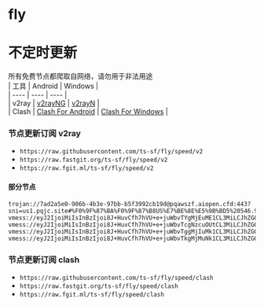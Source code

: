 # fly
# 不定时更新
所有免费节点都爬取自网络，请勿用于非法用途  
|  工具  | Android  | Windows  |  
|  ----  | ----   | ----  |  
| v2ray  | [v2rayNG](https://github.com/2dust/v2rayNG/releases) | [v2rayN](https://github.com/2dust/v2rayN/releases) |  
| Clash  | [Clash For Android](https://github.com/Kr328/ClashForAndroid/releases) | [Clash For Windows](https://github.com/Fndroid/clash_for_windows_pkg/releases) | 
  
### 节点更新订阅  v2ray
- `https://raw.githubusercontent.com/ts-sf/fly/speed/v2`  
- `https://raw.fastgit.org/ts-sf/fly/speed/v2`  
- `https://raw.fgit.ml/ts-sf/fly/speed/v2`  
#### 部分节点  
``` 
trojan://7ad2a5e0-906b-4b3e-97bb-b5f3992cb19d@pqawszf.aiopen.cfd:443?sni=us1.pqjc.site#%F0%9F%87%BA%F0%9F%87%B8US%E7%BE%8E%E5%9B%BD5%20546.9KB%2Fs
vmess://eyJ2IjoiMiIsInBzIjoi8J+HuvCfh7hVU+e+juWbvTYgMjEuME1CL3MiLCJhZGQiOiIxMDguMTg2LjE5Mi4yMzAiLCJwb3J0IjoiNDU1MDIiLCJpZCI6IjQxODA0OGFmLWEyOTMtNGI5OS05YjBjLTk4Y2EzNTgwZGQyNCIsImFpZCI6IjY0Iiwic2N5IjoiYXV0byIsIm5ldCI6InRjcCIsInR5cGUiOiJub25lIiwiaG9zdCI6IiIsInBhdGgiOiIvOTg3IiwidGxzIjoiIiwic25pIjoiIiwidGVzdF9uYW1lIjoiVVPnvo7lm702In0=
vmess://eyJ2IjoiMiIsInBzIjoi8J+HuvCfh7hVU+e+juWbvTcgNzcuOUtCL3MiLCJhZGQiOiJjZjUuOTkyNjg4Lnh5eiIsInBvcnQiOiI4MDgwIiwiaWQiOiJiMGIxMmFlMi0zNDZjLTQ4OGItOGQxZS05ZjNhZmI4ZmVhZDUiLCJhaWQiOiIwIiwic2N5IjoiYXV0byIsIm5ldCI6IndzIiwidHlwZSI6Im5vbmUiLCJob3N0IjoiaGF4Ljk5MjY4OC54eXoiLCJwYXRoIjoiLyIsInRscyI6IiIsInNuaSI6IiIsInRlc3RfbmFtZSI6IlVT576O5Zu9NyJ9
vmess://eyJ2IjoiMiIsInBzIjoi8J+HuvCfh7hVU+e+juWbvTggMjIuMk1CL3MiLCJhZGQiOiI0NS45Mi4xNjAuMTM4IiwicG9ydCI6IjUzNjAyIiwiaWQiOiI0MTgwNDhhZi1hMjkzLTRiOTktOWIwYy05OGNhMzU4MGRkMjQiLCJhaWQiOiI2NCIsInNjeSI6ImF1dG8iLCJuZXQiOiJ0Y3AiLCJ0eXBlIjoibm9uZSIsImhvc3QiOiJ1azEuc2Nwcm94eS50b3AiLCJwYXRoIjoiL3NoaXJrZXIiLCJ0bHMiOiIiLCJzbmkiOiIiLCJ0ZXN0X25hbWUiOiJVU+e+juWbvTgifQ==
vmess://eyJ2IjoiMiIsInBzIjoi8J+HuvCfh7hVU+e+juWbvTkgMjMuNk1CL3MiLCJhZGQiOiIyMy4yMjcuMzguMTExIiwicG9ydCI6IjQ0MyIsImlkIjoiMDEyYzQ1NDktMTdkMi00NzVlLWIxYzEtYTNiMTljZjM2NjIyIiwiYWlkIjoiMCIsInNjeSI6ImF1dG8iLCJuZXQiOiJ3cyIsInR5cGUiOiJub25lIiwiaG9zdCI6IjIuZnJlZWsxLnh5eiIsInBhdGgiOiIvZG9uZ3RhaXdhbmcuY29tIiwidGxzIjoidGxzIiwic25pIjoiIiwidGVzdF9uYW1lIjoiVVPnvo7lm705In0=
```
### 节点更新订阅  clash
- `https://raw.githubusercontent.com/ts-sf/fly/speed/clash`  
- `https://raw.fastgit.org/ts-sf/fly/speed/clash`  
- `https://raw.fgit.ml/ts-sf/fly/speed/clash`  


